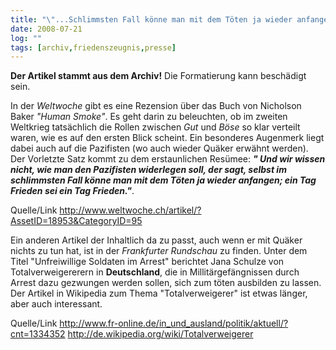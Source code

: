 ```yaml
---
title: "\"...Schlimmsten Fall könne man mit dem Töten ja wieder anfangen\""
date: 2008-07-21
log: ""
tags: [archiv,friedenszeugnis,presse]
---
```

**Der Artikel stammt aus dem Archiv!** Die Formatierung kann beschädigt sein.

In der <i>Weltwoche</i> gibt es eine Rezension über das Buch von Nicholson Baker <i>"Human Smoke"</i>. Es geht darin zu beleuchten, ob im zweiten Weltkrieg tatsächlich die Rollen zwischen <i>Gut</i> und <i>Böse</i> so klar verteilt waren, wie es auf den ersten Blick scheint. Ein besonderes Augenmerk liegt dabei auch auf die Pazifisten (wo auch wieder Quäker erwähnt werden). Der Vorletzte Satz kommt zu dem erstaunlichen Resümee: <i>**" Und wir wissen nicht, wie man den Pazifisten widerlegen soll, der sagt, selbst im schlimmsten Fall könne man mit dem Töten ja wieder anfangen; ein Tag Frieden sei ein Tag Frieden."**</i>.

Quelle/Link
http://www.weltwoche.ch/artikel/?AssetID=18953&CategoryID=95

Ein anderen Artikel der Inhaltlich da zu passt, auch wenn er mit Quäker nichts zu tun hat, ist in der <i>Frankfurter Rundschau</i> zu finden. Unter dem Titel "Unfreiwillige Soldaten im Arrest" berichtet Jana Schulze von Totalverweigererern in **Deutschland**, die in Millitärgefängnissen durch Arrest dazu gezwungen werden sollen, sich zum töten ausbilden zu lassen. Der Artikel in Wikipedia zum Thema "Totalverweigerer" ist etwas länger, aber auch interessant.

Quelle/Link
http://www.fr-online.de/in_und_ausland/politik/aktuell/?cnt=1334352
http://de.wikipedia.org/wiki/Totalverweigerer

